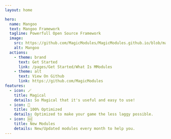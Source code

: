 ```yaml
---
layout: home

hero:
  name: Mangoo
  text: Mangoo Framework
  tagline: Powerfull Open Source Framework
  image:
    src: https://github.com/MagicModules/MagicModules.github.io/blob/main/docs/icons/icon.png?raw=true
    alt: Mangoo
  actions:
    - theme: brand
      text: Get Started
      link: /pages/Get Started/What Is MModules
    - theme: alt
      text: View On Github
      link: https://github.com/MagicModules
features:
  - icon: 🪄
    title: Magical
    details: So Magical that it's useful and easy to use!
  - icon: 🚀
    title: 100% Optimized
    details: Optimized to make your game the less laggy possible.
  - icon: 🆕
    title: New Modules
    details: New/Updated modules every month to help you.
---
```


<style>
:root {
  --vp-home-hero-name-color: transparent;
  --vp-home-hero-name-background: -webkit-linear-gradient(120deg, #DB6A63 30%, #7B63DB);

  --vp-home-hero-image-background-image: linear-gradient(-45deg, #DB6A63 50%, #7B63DB 50%);
  --vp-home-hero-image-filter: blur(44px);
}
</style>
